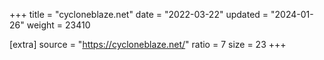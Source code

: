 +++
title = "cycloneblaze.net"
date = "2022-03-22"
updated = "2024-01-26"
weight = 23410

[extra]
source = "https://cycloneblaze.net/"
ratio = 7
size = 23
+++
